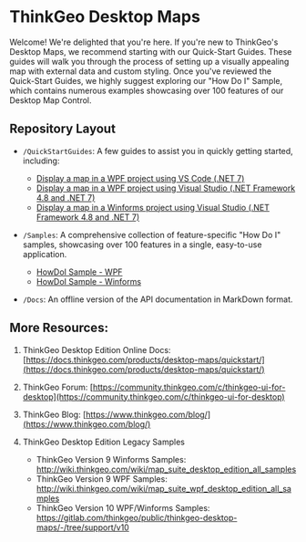 # ThinkGeo Desktop Maps

Welcome! We're delighted that you're here. If you're new to ThinkGeo's Desktop Maps, we recommend starting with our Quick-Start Guides. These guides will walk you through the process of setting up a visually appealing map with external data and custom styling. Once you've reviewed the Quick-Start Guides, we highly suggest exploring our "How Do I" Sample, which contains numerous examples showcasing over 100 features of our Desktop Map Control.

## Repository Layout

- `/QuickStartGuides`: A few guides to assist you in quickly getting started, including: 

    - [Display a map in a WPF project using VS Code (.NET 7)](./QuickStartGuides/QuickStartGuide_WPF_VSCode.md)
    - [Display a map in a WPF project using Visual Studio (.NET Framework 4.8 and .NET 7)](./QuickStartGuides/QuickStartGuide_WPF_VS.md)
    - [ Display a map in a Winforms project using Visual Studio (.NET Framework 4.8 and .NET 7)](./QuickStartGuides/QuickStartGuide_Winforms_VS.md)

- `/Samples`: A comprehensive collection of feature-specific "How Do I" samples, showcasing over 100 features in a single, easy-to-use application.
    - [HowDoI Sample - WPF](https://gitlab.com/thinkgeo/public/thinkgeo-desktop-maps/-/tree/master/samples/wpf/HowDoISample)
    - [HowDoI Sample - Winforms](https://gitlab.com/thinkgeo/public/thinkgeo-desktop-maps/-/tree/master/samples/wpf/HowDoISample)


- `/Docs`: An offline version of the API documentation in MarkDown format.


## More Resources:
1. ThinkGeo Desktop Edition Online Docs: [https://docs.thinkgeo.com/products/desktop-maps/quickstart/](https://docs.thinkgeo.com/products/desktop-maps/quickstart/)
    
2. ThinkGeo Forum: [https://community.thinkgeo.com/c/thinkgeo-ui-for-desktop](https://community.thinkgeo.com/c/thinkgeo-ui-for-desktop)
        
3. ThinkGeo Blog: [https://www.thinkgeo.com/blog/](https://www.thinkgeo.com/blog/) 

6. ThinkGeo Desktop Edition Legacy Samples
   - ThinkGeo Version 9 Winforms Samples: http://wiki.thinkgeo.com/wiki/map_suite_desktop_edition_all_samples
   - ThinkGeo Version 9 WPF Samples: http://wiki.thinkgeo.com/wiki/map_suite_wpf_desktop_edition_all_samples
   - ThinkGeo Version 10 WPF/Winforms Samples: https://gitlab.com/thinkgeo/public/thinkgeo-desktop-maps/-/tree/support/v10



